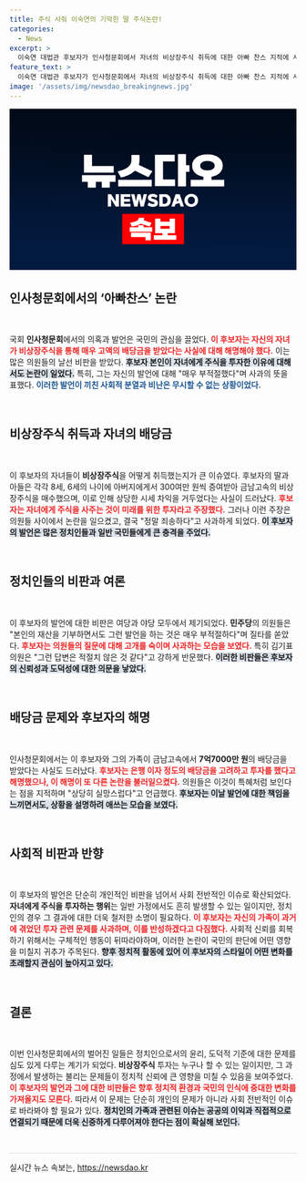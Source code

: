 ```yaml
---
title: 주식 사줘 이숙연의 기막힌 딸 주식논란!
categories:
  - News
excerpt: >
  이숙연 대법관 후보자가 인사청문회에서 자녀의 비상장주식 취득에 대한 아빠 찬스 지적에 사과하며 논란에 휘말렸다. 7억 배당금을 받은 가족의 투자 실태와 후보자의 발언이 여야 의원들로부터 거센 비판을 받았다.
feature_text: >
  이숙연 대법관 후보자가 인사청문회에서 자녀의 비상장주식 취득에 대한 아빠 찬스 지적에 사과하며 논란에 휘말렸다. 7억 배당금을 받은 가족의 투자 실태와 후보자의 발언이 여야 의원들로부터 거센 비판을 받았다.
image: '/assets/img/newsdao_breakingnews.jpg'
---
```


<p><img src="/assets/img/newsdao_breakingnews.jpg" alt="cryptoinkorea 속보" /></p>

<h2 data-ke-size="size26">인사청문회에서의 ‘아빠찬스’ 논란</h2>

<p data-ke-size="size16">&nbsp;</p>

<p>국회 <b>인사청문회</b>에서의 의혹과 발언은 국민의 관심을 끌었다. <b><span style="color: #ee2323;">이 후보자는 자신의 자녀가 비상장주식을 통해 매우 고액의 배당금을 받았다는 사실에 대해 해명해야 했다.</span></b> 이는 많은 의원들의 날선 비판을 받았다. <b><span style="background-color: #21538527;">후보자 본인이 자녀에게 주식을 투자한 이유에 대해서도 논란이 일었다.</span></b> 특히, 그는 자신의 발언에 대해 "매우 부적절했다"며 사과의 뜻을 표했다. <b><span style="color: #1a5490;">이러한 발언이 끼친 사회적 분열과 비난은 무시할 수 없는 상황이었다.</span></b></p>

<p data-ke-size="size16">&nbsp;</p>

<h2 data-ke-size="size26">비상장주식 취득과 자녀의 배당금</h2>

<p data-ke-size="size16">&nbsp;</p>

<p>이 후보자의 자녀들이 <b>비상장주식</b>을 어떻게 취득했는지가 큰 이슈였다. 후보자의 딸과 아들은 각각 8세, 6세의 나이에 아버지에게서 300여만 원씩 증여받아 금남고속의 비상장주식을 매수했으며, 이로 인해 상당한 시세 차익을 거두었다는 사실이 드러났다. <b><span style="color: #ee2323;">후보자는 자녀에게 주식을 사주는 것이 미래를 위한 투자라고 주장했다.</span></b> 그러나 이런 주장은 의원들 사이에서 논란을 일으켰고, 결국 "정말 죄송하다"고 사과하게 되었다. <b><span style="background-color: #21538527;">이 후보자의 발언은 많은 정치인들과 일반 국민들에게 큰 충격을 주었다.</span></b> </p>

<p data-ke-size="size16">&nbsp;</p>

<h2 data-ke-size="size26">정치인들의 비판과 여론</h2>

<p data-ke-size="size16">&nbsp;</p>

<p>이 후보자의 발언에 대한 비판은 여당과 야당 모두에서 제기되었다. <b>민주당</b>의 의원들은 "본인의 재산을 기부하면서도 그런 발언을 하는 것은 매우 부적절하다"며 질타를 쏟았다. <b><span style="color: #ee2323;">후보자는 의원들의 질문에 대해 고개를 숙이며 사과하는 모습을 보였다.</span></b> 특히 김기표 의원은 "그런 답변은 적절치 않은 것 같다"고 강하게 반문했다. <b><span style="background-color: #21538527;">이러한 비판들은 후보자의 신뢰성과 도덕성에 대한 의문을 낳았다.</span></b></p>

<p data-ke-size="size16">&nbsp;</p>

<h2 data-ke-size="size26">배당금 문제와 후보자의 해명</h2>

<p data-ke-size="size16">&nbsp;</p>

<p>인사청문회에서는 이 후보자와 그의 가족이 금남고속에서 <b>7억7000만 원</b>의 배당금을 받았다는 사실도 드러났다. <b><span style="color: #ee2323;">후보자는 은행 이자 정도의 배당금을 고려하고 투자를 했다고 해명했으나, 이 해명이 또 다른 논란을 불러일으켰다.</span></b> 의원들은 이것이 특혜처럼 보인다는 점을 지적하며 "상당히 실망스럽다"고 언급했다. <b><span style="background-color: #21538527;">후보자는 이날 발언에 대한 책임을 느끼면서도, 상황을 설명하려 애쓰는 모습을 보였다.</span></b> </p>

<p data-ke-size="size16">&nbsp;</p>

<h2 data-ke-size="size26">사회적 비판과 반향</h2>

<p data-ke-size="size16">&nbsp;</p>

<p>이 후보자의 발언은 단순히 개인적인 비판을 넘어서 사회 전반적인 이슈로 확산되었다. <b>자녀에게 주식을 투자하는 행위</b>는 일반 가정에서도 흔히 발생할 수 있는 일이지만, 정치인의 경우 그 결과에 대한 더욱 철저한 소명이 필요하다. <b><span style="color: #ee2323;">이 후보자는 자신의 가족이 과거에 겪었던 투자 관련 문제를 사과하며, 이를 반성하겠다고 다짐했다.</span></b> 사회적 신뢰를 회복하기 위해서는 구체적인 행동이 뒤따라야하며, 이러한 논란이 국민의 판단에 어떤 영향을 미칠지 귀추가 주목된다. <b><span style="background-color: #21538527;">향후 정치적 활동에 있어 이 후보자의 스타일이 어떤 변화를 초래할지 관심이 높아지고 있다.</span></b></p>

<p data-ke-size="size16">&nbsp;</p>

<h2 data-ke-size="size26">결론</h2>

<p data-ke-size="size16">&nbsp;</p>

<p>이번 인사청문회에서의 벌어진 일들은 정치인으로서의 윤리, 도덕적 기준에 대한 문제를 심도 있게 다루는 계기가 되었다. <b>비상장주식</b> 투자는 누구나 할 수 있는 일이지만, 그 과정에서 발생하는 불리는 문제들이 정치적 신뢰에 큰 영향을 미칠 수 있음을 보여주었다. <b><span style="color: #ee2323;">이 후보자의 발언과 그에 대한 비판들은 향후 정치적 환경과 국민의 인식에 중대한 변화를 가져올지도 모른다.</span></b> 따라서 이 문제는 단순히 개인의 문제가 아니라 사회 전반적인 이슈로 바라봐야 할 필요가 있다. <b><span style="background-color: #21538527;">정치인의 가족과 관련된 이슈는 공공의 이익과 직접적으로 연결되기 때문에 더욱 신중하게 다루어져야 한다는 점이 확실해 보인다.</span></b></p>

<p data-ke-size="size16">&nbsp;</p>

<hr style="height: 1px; background-color: #dddddd; border: none;"/>
실시간 뉴스 속보는, <a href="https://newsdao.kr" rel="dofollow">https://newsdao.kr</a>


